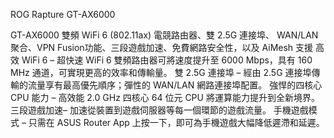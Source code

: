 ROG Rapture GT-AX6000

GT-AX6000 雙頻 WiFi 6 (802.11ax) 電競路由器、雙 2.5G 連接埠、 WAN/LAN聚合、VPN Fusion功能、三段遊戲加速、免費網路安全性，以及 AiMesh 支援
高效 WiFi 6 – 超快速 WiFi 6 雙頻路由器可將速度提升至 6000 Mbps，具有 160 MHz 通道，可實現更高的效率和傳輸量。
雙 2.5G 連接埠 – 經由 2.5G 連接埠傳輸的流量享有最高優先順序；彈性的 WAN/LAN 網路連接埠配置。
強悍的四核心 CPU 能力 – 高效能 2.0 GHz 四核心 64 位元 CPU 將運算能力提升到全新境界。
三段遊戲加速– 加速從裝置到遊戲伺服器等每一個環節的遊戲流量。
手機遊戲模式 – 只需在 ASUS Router App 上按一下，即可為手機遊戲大幅降低遲滯和延遲。